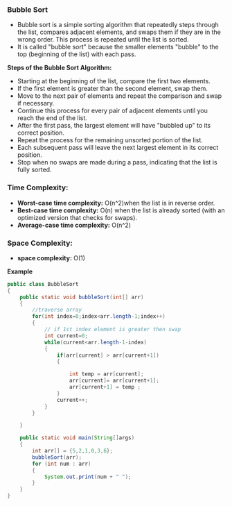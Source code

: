 ### Bubble Sort
- Bubble sort is a simple sorting algorithm that repeatedly steps through the list, compares adjacent
  elements, and swaps them if they are in the wrong order. This process is repeated until the list is sorted.
- It is called "bubble sort" because the smaller elements "bubble" to the top (beginning of the list) with each pass.

 **Steps of the Bubble Sort Algorithm:**
- Starting at the beginning of the list, compare the first two elements.
- If the first element is greater than the second element, swap them.
- Move to the next pair of elements and repeat the comparison and swap if necessary.
- Continue this process for every pair of adjacent elements until you reach the end of the list.
- After the first pass, the largest element will have "bubbled up" to its correct position.
- Repeat the process for the remaining unsorted portion of the list.
- Each subsequent pass will leave the next largest element in its correct position.
- Stop when no swaps are made during a pass, indicating that the list is fully sorted.

### Time Complexity:
- **Worst-case time complexity:** O(n^2)when the list is in reverse order.
- **Best-case time complexity:** O(n) when the list is already sorted (with an optimized version that checks for swaps).
- **Average-case time complexity:** O(n^2)
  
### Space Complexity:
- **space complexity:** O(1)

**Example**
```java
public class BubbleSort
{
    public static void bubbleSort(int[] arr)
    {
        //traverse array
        for(int index=0;index<arr.length-1;index++)
        {
            // if 1st index element is greater then swap
            int current=0;
            while(current<arr.length-1-index)
            {
                if(arr[current] > arr[current+1])
                {

                    int temp = arr[current];
                    arr[current]= arr[current+1];
                    arr[current+1] = temp ;
                }
                current++;
            }
        }

    }

    public static void main(String[]args)
    {
        int arr[] = {5,2,1,0,3,6};
        bubbleSort(arr);
        for (int num : arr)
        {
            System.out.print(num + " ");
        }
    }
}
```
